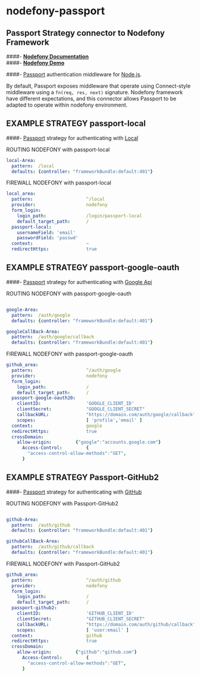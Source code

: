 # nodefony-passport

##  **Passport Strategy connector to Nodefony Framework**

####-  **[Nodefony Documentation](https://nodefony.net/documentation)**  
####-  **[Nodefony Demo](https://nodefony.net)**  

####- [Passport](http://passportjs.org/)  authentication middleware for [Node.js](http://nodejs.org/).


By default, Passport exposes middleware that operate using Connect-style
middleware using a `fn(req, res, next)` signature.  Nodefony framework
have different expectations, and this connector allows Passport to be adapted
to operate within nodefony environment.


## EXAMPLE STRATEGY passport-local

####- [Passport](http://passportjs.org/) strategy for authenticating with [Local](https://github.com/jaredhanson/passport-local)

ROUTING NODEFONY with passport-local 
```yaml
local-Area: 
  pattern:  /local
  defaults: {controller: "frameworkBundle:default:401"}

```

FIREWALL NODEFONY with passport-local
```yaml
local_area:
  pattern:                    ^/local
  provider:                   nodefony
  form_login:
    login_path:               /login/passport-local
    default_target_path:      /
  passport-local:
    usernameField: 'email'
    passwordField: 'passwd'
  context:                    ~
  redirectHttps:              true
```

## EXAMPLE STRATEGY passport-google-oauth 

####- [Passport](http://passportjs.org/) strategy for authenticating with [Google Api](https://github.com/jaredhanson/passport-google-oauth)

ROUTING NODEFONY with passport-google-oauth 
```yaml

google-Area: 
  pattern:  /auth/google
  defaults: {controller: "frameworkBundle:default:401"}

googleCallBack-Area: 
  pattern:  /auth/google/callback
  defaults: {controller: "frameworkBundle:default:401"}

```

FIREWALL NODEFONY with passport-google-oauth 

```yaml
github_area:
  pattern:                    ^/auth/google
  provider:                   nodefony
  form_login:
    login_path:               /
    default_target_path:      /
  passport-google-oauth20:
    clientID:                 'GOOGLE_CLIENT_ID'
    clientSecret:             "GOOGLE_CLIENT_SECRET" 
    callbackURL:              "https://domain.com/auth/google/callback" 
    scopes:                   [ 'profile','email' ]
  context:                    google
  redirectHttps:              true
  crossDomain: 
    allow-origin:	      {"google":"accounts.google.com"}
      Access-Control:         {
        "access-control-allow-methods":"GET",
      }
```

## EXAMPLE STRATEGY Passport-GitHub2 

####- [Passport](http://passportjs.org/) strategy for authenticating with [GitHub](https://github.com/cfsghost/passport-github)

ROUTING NODEFONY with Passport-GitHub2 
```yaml

github-Area: 
  pattern:  /auth/github
  defaults: {controller: "frameworkBundle:default:401"}

githubCallBack-Area: 
  pattern:  /auth/github/callback
  defaults: {controller: "frameworkBundle:default:401"}

```

FIREWALL NODEFONY with Passport-GitHub2 

```yaml
github_area:
  pattern:                    ^/auth/github
  provider:                   nodefony
  form_login:
    login_path:               /
    default_target_path:      /
  passport-github2:
    clientID:                 'GITHUB_CLIENT_ID'
    clientSecret:             "GITHUB_CLIENT_SECRET" 
    callbackURL:              "https://domain.com/auth/github/callback" 
    scopes:                   [ 'user:email' ]
  context:                    github
  redirectHttps:              true
  crossDomain: 
    allow-origin:	      {"github":"github.com"}
      Access-Control:         {
        "access-control-allow-methods":"GET",
      }
```




